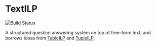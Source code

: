 # TextILP 

[![Build Status](https://semaphoreci.com/api/v1/projects/dd7abcce-228d-413e-bb54-360edabef082/1063334/badge.svg)](https://semaphoreci.com/allenai/textilp) 

A structured question answering system on top of free-form text, and borrows ideas from [TableILP](ai2-website.s3.amazonaws.com/publications/tableilp_ijcai_2016.pdf) and [TupleILP](?). 
